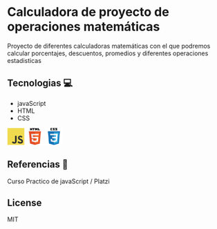# Calculadora de proyecto de operaciones matemáticas
Proyecto de diferentes calculadoras matemáticas con el que podremos calcular porcentajes, descuentos, promedios y diferentes operaciones estadisticas

## Tecnologias :computer:
- javaScript 
- HTML 
- CSS 

<img src="https://raw.githubusercontent.com/devicons/devicon/master/icons/javascript/javascript-original.svg" alt="javascript" width="40" height="40"/>  <img src="https://raw.githubusercontent.com/devicons/devicon/master/icons/html5/html5-original-wordmark.svg" alt="html5" width="40" height="40"/> <img src="https://raw.githubusercontent.com/devicons/devicon/master/icons/css3/css3-original-wordmark.svg" alt="css3" width="40" height="40"/>

## Referencias :blue_book:
Curso Practico de javaScript / Platzi

## License
MIT
